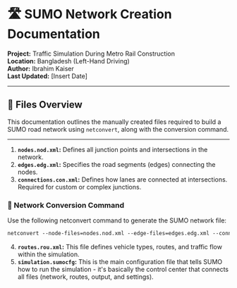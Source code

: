 # 🛣️ SUMO Network Creation Documentation

**Project:** Traffic Simulation During Metro Rail Construction  
**Location:** Bangladesh (Left-Hand Driving)  
**Author:** Ibrahim Kaiser  
**Last Updated:** [Insert Date]

---

## 📁 Files Overview

This documentation outlines the manually created files required to build a SUMO road network using `netconvert`, along with the conversion command.

---

1. **`nodes.nod.xml`:** Defines all junction points and intersections in the network.
2. **`edges.edg.xml`:** Specifies the road segments (edges) connecting the nodes.
3. **`connections.con.xml`:** Defines how lanes are connected at intersections. Required for custom or complex junctions.

### 🔄 Network Conversion Command

Use the following netconvert command to generate the SUMO network file:

```xml
netconvert --node-files=nodes.nod.xml --edge-files=edges.edg.xml --connection-files=connections.con.xml --output-file=network.net.xml --lefthand
```

4. **`routes.rou.xml`:** This file defines vehicle types, routes, and traffic flow within the simulation.
5. **`simulation.sumocfg`:** This is the main configuration file that tells SUMO how to run the simulation - it's basically the control center that connects all files (network, routes, output, and settings).
